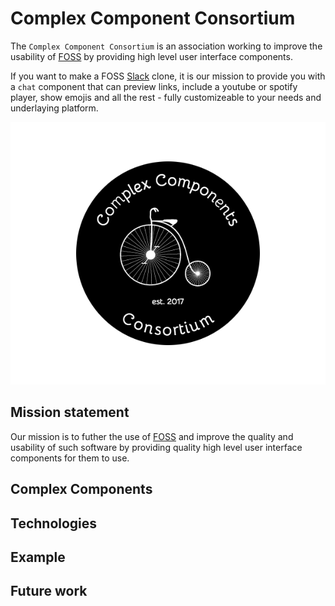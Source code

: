 # Complex Component Consortium

The `Complex Component Consortium` is an association working to improve the usability of [FOSS](https://en.wikipedia.org/wiki/Free_and_open-source_software) by providing high level user interface components.

If you want to make a FOSS [Slack](https://slack.com/) clone, it is our mission to provide you with a `chat` component that can preview links, include a youtube or spotify player, show emojis and all the rest - fully customizeable to your needs and underlaying platform.

![Logo](ccc-logo.png)

## Mission statement

Our mission is to futher the use of [FOSS](https://en.wikipedia.org/wiki/Free_and_open-source_software) and improve the quality and usability of such software by providing quality high level user interface components for them to use. 

## Complex Components

## Technologies

## Example

## Future work
